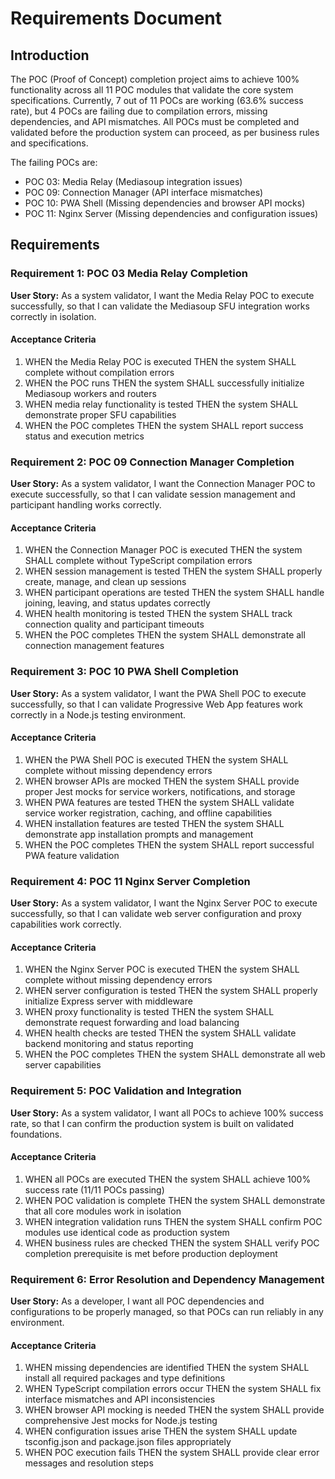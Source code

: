 # Requirements Document

## Introduction

The POC (Proof of Concept) completion project aims to achieve 100% functionality across all 11 POC modules that validate the core system specifications. Currently, 7 out of 11 POCs are working (63.6% success rate), but 4 POCs are failing due to compilation errors, missing dependencies, and API mismatches. All POCs must be completed and validated before the production system can proceed, as per business rules and specifications.

The failing POCs are:

- POC 03: Media Relay (Mediasoup integration issues)
- POC 09: Connection Manager (API interface mismatches)
- POC 10: PWA Shell (Missing dependencies and browser API mocks)
- POC 11: Nginx Server (Missing dependencies and configuration issues)

## Requirements

### Requirement 1: POC 03 Media Relay Completion

**User Story:** As a system validator, I want the Media Relay POC to execute successfully, so that I can validate the Mediasoup SFU integration works correctly in isolation.

#### Acceptance Criteria

1. WHEN the Media Relay POC is executed THEN the system SHALL complete without compilation errors
2. WHEN the POC runs THEN the system SHALL successfully initialize Mediasoup workers and routers
3. WHEN media relay functionality is tested THEN the system SHALL demonstrate proper SFU capabilities
4. WHEN the POC completes THEN the system SHALL report success status and execution metrics

### Requirement 2: POC 09 Connection Manager Completion

**User Story:** As a system validator, I want the Connection Manager POC to execute successfully, so that I can validate session management and participant handling works correctly.

#### Acceptance Criteria

1. WHEN the Connection Manager POC is executed THEN the system SHALL complete without TypeScript compilation errors
2. WHEN session management is tested THEN the system SHALL properly create, manage, and clean up sessions
3. WHEN participant operations are tested THEN the system SHALL handle joining, leaving, and status updates correctly
4. WHEN health monitoring is tested THEN the system SHALL track connection quality and participant timeouts
5. WHEN the POC completes THEN the system SHALL demonstrate all connection management features

### Requirement 3: POC 10 PWA Shell Completion

**User Story:** As a system validator, I want the PWA Shell POC to execute successfully, so that I can validate Progressive Web App features work correctly in a Node.js testing environment.

#### Acceptance Criteria

1. WHEN the PWA Shell POC is executed THEN the system SHALL complete without missing dependency errors
2. WHEN browser APIs are mocked THEN the system SHALL provide proper Jest mocks for service workers, notifications, and storage
3. WHEN PWA features are tested THEN the system SHALL validate service worker registration, caching, and offline capabilities
4. WHEN installation features are tested THEN the system SHALL demonstrate app installation prompts and management
5. WHEN the POC completes THEN the system SHALL report successful PWA feature validation

### Requirement 4: POC 11 Nginx Server Completion

**User Story:** As a system validator, I want the Nginx Server POC to execute successfully, so that I can validate web server configuration and proxy capabilities work correctly.

#### Acceptance Criteria

1. WHEN the Nginx Server POC is executed THEN the system SHALL complete without missing dependency errors
2. WHEN server configuration is tested THEN the system SHALL properly initialize Express server with middleware
3. WHEN proxy functionality is tested THEN the system SHALL demonstrate request forwarding and load balancing
4. WHEN health checks are tested THEN the system SHALL validate backend monitoring and status reporting
5. WHEN the POC completes THEN the system SHALL demonstrate all web server capabilities

### Requirement 5: POC Validation and Integration

**User Story:** As a system validator, I want all POCs to achieve 100% success rate, so that I can confirm the production system is built on validated foundations.

#### Acceptance Criteria

1. WHEN all POCs are executed THEN the system SHALL achieve 100% success rate (11/11 POCs passing)
2. WHEN POC validation is complete THEN the system SHALL demonstrate that all core modules work in isolation
3. WHEN integration validation runs THEN the system SHALL confirm POC modules use identical code as production system
4. WHEN business rules are checked THEN the system SHALL verify POC completion prerequisite is met before production deployment

### Requirement 6: Error Resolution and Dependency Management

**User Story:** As a developer, I want all POC dependencies and configurations to be properly managed, so that POCs can run reliably in any environment.

#### Acceptance Criteria

1. WHEN missing dependencies are identified THEN the system SHALL install all required packages and type definitions
2. WHEN TypeScript compilation errors occur THEN the system SHALL fix interface mismatches and API inconsistencies
3. WHEN browser API mocking is needed THEN the system SHALL provide comprehensive Jest mocks for Node.js testing
4. WHEN configuration issues arise THEN the system SHALL update tsconfig.json and package.json files appropriately
5. WHEN POC execution fails THEN the system SHALL provide clear error messages and resolution steps
